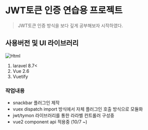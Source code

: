 <h1>JWT토큰 인증 연습용 프로젝트</h1>
<blockquote>JWT토큰 인증 방식을 보다 깊게 공부해보자 시작하였다.</blockquote>
<div>
<h2>사용버전 및 UI 라이브러리</h2>
<img alt="Html" src ="https://img.shields.io/badge/laravel.svg?&style=for-the-badge&logo=laravel&logoColor=white"/>
<ol>
    <li>laravel 8.7<</li>
    <li>Vue 2.6</li>
    <li>Vuetify</li>
</ol>

</div>
    
<h3>작업내용</h3>
<ul>
    <li> snackbar 플러그인 제작</li>
    <li> vuex dispatch import 방식에서 자체 플러그인 호출 방식으로 모듈화</li>
    <li> jwt/tymon 라이브러리를 통한 라라벨 컨트롤러 구성중</li>
    <li> vue2 component api 적용중 (10/7 ~)</li>        
</ul>



